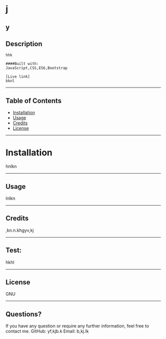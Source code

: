 # j

  y
  ---
  ##  Description
    hhk
    
    ####Built with:
    JavaScript,CSS,ES6,Bootstrap
    
    [Live link]
    bknl


---
  ## Table of Contents
  * [Installation](#installation)
  * [Usage](#usage)
  * [Credits](#credit)
  * [License](#license)
  
---
  # Installation
  hnlkn

---
  ## Usage
  lnlkn

---
  ## Credits
  ,kn.n.khgyv,kj

---
  ## Test:
  hkhl
  
---
  ## License
  GNU

---
## Questions?
  If you have any question or require any further information, feel free to contact me. 
  GitHub: yf,kjb.k
  Email: b,kj.lk
